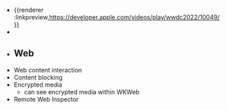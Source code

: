 - {{renderer :linkpreview,https://developer.apple.com/videos/play/wwdc2022/10049/}}
-
- ## Web
- Web content interaction
- Content blocking
- Encrypted media
	- can see encrypted media within WKWeb
- Remote Web Inspector